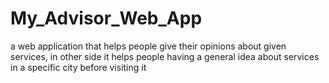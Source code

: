 # My_Advisor_Web_App
a web application that helps people give their opinions about given services, in other side it helps people having a general idea about services in a specific city before visiting it

